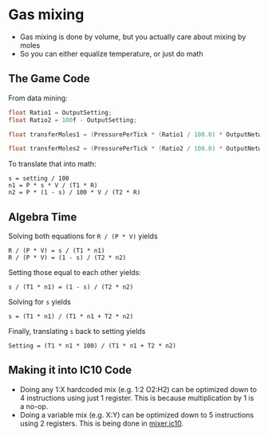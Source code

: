 # Gas mixing
- Gas mixing is done by volume, but you actually care about mixing by moles
- So you can either equalize temperature, or just do math

## The Game Code

From data mining:

```csharp
float Ratio1 = OutputSetting;
float Ratio2 = 100f - OutputSetting;

float transferMoles1 = (PressurePerTick * (Ratio1 / 100.0) * OutputNetwork.Atmosphere.Volume / (InputNetwork.Atmosphere.Temperature * 8.3143997192382813));

float transferMoles2 = (PressurePerTick * (Ratio2 / 100.0) * OutputNetwork.Atmosphere.Volume / (InputNetwork2.Atmosphere.Temperature * 8.3143997192382813));
```

To translate that into math:

```
s = setting / 100
n1 = P * s * V / (T1 * R)
n2 = P * (1 - s) / 100 * V / (T2 * R)
```

## Algebra Time

Solving both equations for `R / (P * V)` yields

```
R / (P * V) = s / (T1 * n1)
R / (P * V) = (1 - s) / (T2 * n2)
```

Setting those equal to each other yields:

```
s / (T1 * n1) = (1 - s) / (T2 * n2)
```

Solving for `s` yields

```
s = (T1 * n1) / (T1 * n1 + T2 * n2)
```

Finally, translating `s` back to setting yields

```
Setting = (T1 * n1 * 100) / (T1 * n1 + T2 * n2)
```

## Making it into IC10 Code

- Doing any 1:X hardcoded mix (e.g. 1:2 O2:H2) can be optimized down to 4 instructions using just 1 register. This is because multiplication by 1 is a no-op.
- Doing a variable mix (e.g. X:Y) can be optimized down to 5 instructions using 2 registers. This is being done in [mixer.ic10](mixer.ic10).
